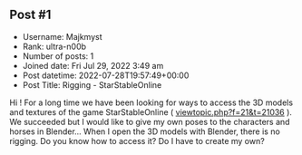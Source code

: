 ## Post #1
- Username: Majkmyst
- Rank: ultra-n00b
- Number of posts: 1
- Joined date: Fri Jul 29, 2022 3:49 am
- Post datetime: 2022-07-28T19:57:49+00:00
- Post Title: Rigging - StarStableOnline

Hi ! 
For a long time we have been looking for ways to access the 3D models and textures of the game StarStableOnline ( [viewtopic.php?f=21&t=21036](https://forum.xentax.com/viewtopic.php?f=21&t=21036) ). We succeeded but I would like to give my own poses to the characters and horses in Blender... When I open the 3D models with Blender, there is no rigging. Do you know how to access it? Do I have to create my own?
